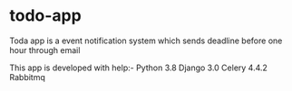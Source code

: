 # todo-app
Toda app is a event  notification system which sends deadline  before one hour through email

This app is developed with help:- 
Python 3.8
Django 3.0
Celery 4.4.2
Rabbitmq 
